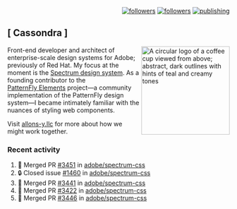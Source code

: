 <p align="right"><a rel="me" href="https://front-end.social/@castastrophe">
    <img alt="followers" title="Follow me on Mastodon" src="https://img.shields.io/mastodon/follow/109297102751309835?domain=https%3A%2F%2Ffront-end.social&label=Follow&logo=mastodon&logoColor=white&style=for-the-badge&labelColor=008080&color=006969"/></a>
  <a href="https://codepen.io/castastrophe/">
    <img alt="followers" title="Follow me on CodePen" src="https://img.shields.io/badge/23-1?color=640464&labelColor=7c007c&style=for-the-badge&logo=codepen&label=Follow"/></a>
<a href="https://castastrophe.medium.com/">
    <img alt="publishing" title="View articles on Medium" src="https://img.shields.io/badge/107-1?color=666&labelColor=444&label=subscribe&logo=medium&logoColor=white&style=for-the-badge"/></a>
</p>

## [&nbsp;Cassondra&nbsp;]

<img align="right" src="https://github-production-user-asset-6210df.s3.amazonaws.com/1840295/253016758-ba468774-1cd3-42c2-8f43-947b5eeb5edf.png" height="200" alt="A circular logo of a coffee cup viewed from above; abstract, dark outlines with hints of teal and creamy tones">

Front-end developer and architect of enterprise-scale design systems for Adobe; previously of Red Hat. My focus at the moment is the [Spectrum design system](https://github.com/adobe/spectrum-css). As a founding contributor to the [PatternFly&nbsp;Elements](https://github.com/patternfly/patternfly-elements) project&mdash;a community implementation of the PatternFly design system&mdash;I became intimately familiar with the nuances of styling web components.

Visit [allons-y.llc](http://allons-y.llc/) for more about how we might work together.

### Recent activity

<!--START_SECTION:activity-->
1. 🎉 Merged PR [#3451](https://github.com/adobe/spectrum-css/pull/3451) in [adobe/spectrum-css](https://github.com/adobe/spectrum-css)
2. 🔒 Closed issue [#1460](https://github.com/adobe/spectrum-css/issues/1460) in [adobe/spectrum-css](https://github.com/adobe/spectrum-css)
3. 🎉 Merged PR [#3441](https://github.com/adobe/spectrum-css/pull/3441) in [adobe/spectrum-css](https://github.com/adobe/spectrum-css)
4. 🎉 Merged PR [#3422](https://github.com/adobe/spectrum-css/pull/3422) in [adobe/spectrum-css](https://github.com/adobe/spectrum-css)
5. 🎉 Merged PR [#3446](https://github.com/adobe/spectrum-css/pull/3446) in [adobe/spectrum-css](https://github.com/adobe/spectrum-css)
<!--END_SECTION:activity-->
